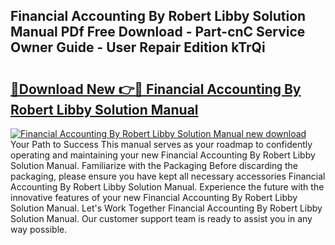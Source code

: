 ## Financial Accounting By Robert Libby Solution Manual PDf Free Download - Part-cnC Service Owner Guide - User Repair Edition kTrQi

# <h2><a href="http://bc76280.oget.top/?id=Financial+Accounting+By+Robert+Libby+Solution+Manual">🔗Download New 👉🔴 Financial Accounting By Robert Libby Solution Manual</a></h2>

[![Financial Accounting By Robert Libby Solution Manual new download](https://i.imgur.com/5g1atiW.png)](http://bc76280.oget.top/?id=Financial+Accounting+By+Robert+Libby+Solution+Manual)
Your Path to Success This manual serves as your roadmap to confidently operating and maintaining your new Financial Accounting By Robert Libby Solution Manual. Familiarize with the Packaging Before discarding the packaging, please ensure you have kept all necessary accessories Financial Accounting By Robert Libby Solution Manual. Experience the future with the innovative features of your new Financial Accounting By Robert Libby Solution Manual. Let's Work Together Financial Accounting By Robert Libby Solution Manual. Our customer support team is ready to assist you in any way possible.
